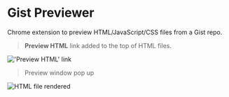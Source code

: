 Gist Previewer
==============

Chrome extension to preview HTML/JavaScript/CSS files from a Gist repo.

> **Preview HTML** link added to the top of HTML files.

!['Preview HTML' link](https://f.cloud.github.com/assets/2809356/2033338/5cba5230-891b-11e3-824e-f531e9a1a2c7.png)

> Preview window pop up

![HTML file rendered](https://f.cloud.github.com/assets/2809356/2033537/51a55770-891e-11e3-8fa4-030a63132d50.png)